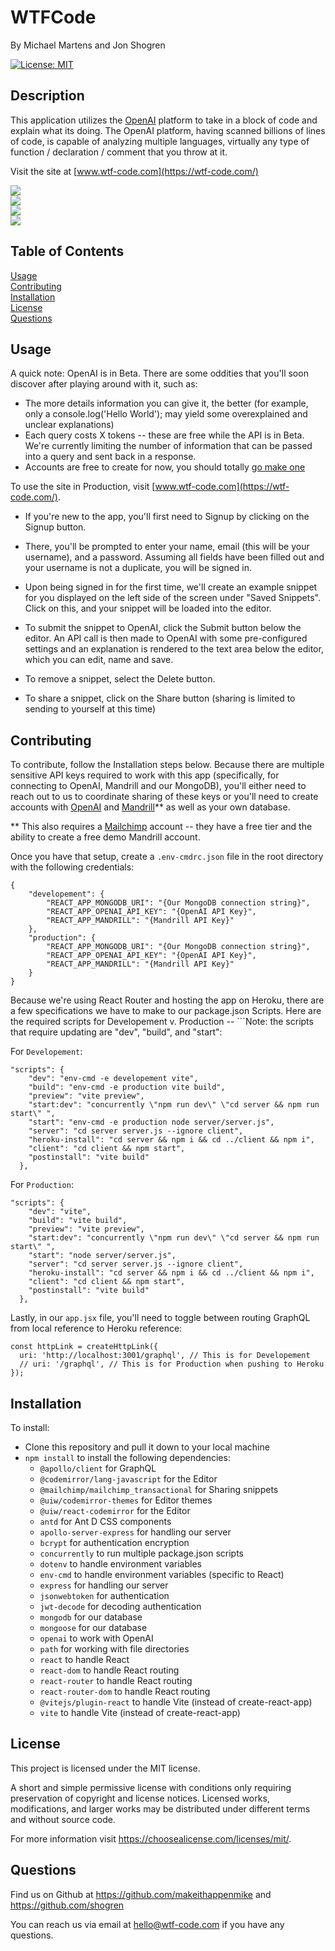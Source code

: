 # WTFCode
<p />By Michael Martens and Jon Shogren

[![License: MIT](https://img.shields.io/badge/License-MIT-yellow.svg)](https://opensource.org/licenses/MIT)


## Description
This application utilizes the [OpenAI](https://openai.com/) platform to take in a block of code and explain what its doing. The OpenAI platform, having scanned billions of lines of code, is capable of analyzing multiple languages, virtually any type of function / declaration / comment that you throw at it.

Visit the site at [www.wtf-code.com](https://wtf-code.com/)

<img src="./client/src/assets/wtf-login-page.png" />
<br>
<img src="./client/src/assets/wtf-explanation.png" />
<br>
<img src="./client/src/assets/wtf-share.png" />
<br>
<img src="./client/src/assets/wtf-contact.png" />
<br>

## Table of Contents
[Usage](#usage)<br />[Contributing](#contributing)<br />[Installation](#installation)<br />[License](#license)<br />[Questions](#questions)

## Usage

A quick note: OpenAI is in Beta. There are some oddities that you'll soon discover after playing around with it, such as:

* The more details information you can give it, the better (for example, only a console.log('Hello World'); may yield some overexplained and unclear explanations)
* Each query costs X tokens -- these are free while the API is in Beta. We're currently limiting the number of information that can be passed into a query and sent back in a response.
* Accounts are free to create for now, you should totally [go make one](https://openai.com/)


To use the site in Production, visit [www.wtf-code.com](https://wtf-code.com/).

* If you're new to the app, you'll first need to Signup by clicking on the Signup button.

* There, you'll be prompted to enter your name, email (this will be your username), and a password. Assuming all fields have been filled out and your username is not a duplicate, you will be signed in.

* Upon being signed in for the first time, we'll create an example snippet for you displayed on the left side of the screen under "Saved Snippets". Click on this, and your snippet will be loaded into the editor.

* To submit the snippet to OpenAI, click the Submit button below the editor. An API call is then made to OpenAI with some pre-configured settings and an explanation is rendered to the text area below the editor, which you can edit, name and save.
* To remove a snippet, select the Delete button.
* To share a snippet, click on the Share button (sharing is limited to sending to yourself at this time)

## Contributing
To contribute, follow the Installation steps below. Because there are multiple sensitive API keys required to work with this app (specifically, for connecting to OpenAI, Mandrill and our MongoDB), you'll either need to reach out to us to coordinate sharing of these keys or you'll need to create accounts with [OpenAI](https://openai.com/) and [Mandrill](https://www.mandrillapp.com)** as well as your own database.

** This also requires a [Mailchimp](https://www.mailchimp.com) account -- they have a free tier and the ability to create a free demo Mandrill account.

Once you have that setup, create a ```.env-cmdrc.json``` file in the root directory with the following credentials:

```
{
    "developement": {
        "REACT_APP_MONGODB_URI": "{Our MongoDB connection string}",
        "REACT_APP_OPENAI_API_KEY": "{OpenAI API Key}",
        "REACT_APP_MANDRILL": "{Mandrill API Key}"
    },
    "production": {
        "REACT_APP_MONGODB_URI": "{Our MongoDB connection string}",
        "REACT_APP_OPENAI_API_KEY": "{OpenAI API Key}",
        "REACT_APP_MANDRILL": "{Mandrill API Key}"
    }
}
```
Because we're using React Router and hosting the app on Heroku, there are a few specifications we have to make to our package.json Scripts. Here are the required scripts for Developement v. Production -- ```Note: the scripts that require updating are "dev", "build", and "start":

For ```Developement```:

```
"scripts": {
    "dev": "env-cmd -e developement vite",
    "build": "env-cmd -e production vite build",
    "preview": "vite preview",
    "start:dev": "concurrently \"npm run dev\" \"cd server && npm run start\" ",
    "start": "env-cmd -e production node server/server.js",
    "server": "cd server server.js --ignore client",
    "heroku-install": "cd server && npm i && cd ../client && npm i",
    "client": "cd client && npm start",
    "postinstall": "vite build"
  },
  ```

For ```Production```:

```
"scripts": {
    "dev": "vite",
    "build": "vite build",
    "preview": "vite preview",
    "start:dev": "concurrently \"npm run dev\" \"cd server && npm run start\" ",
    "start": "node server/server.js",
    "server": "cd server server.js --ignore client",
    "heroku-install": "cd server && npm i && cd ../client && npm i",
    "client": "cd client && npm start",
    "postinstall": "vite build"
  },
```

Lastly, in our ```app.jsx``` file, you'll need to toggle between routing GraphQL from local reference to Heroku reference:

```
const httpLink = createHttpLink({
  uri: 'http://localhost:3001/graphql', // This is for Developement
  // uri: '/graphql', // This is for Production when pushing to Heroku
});
```

## Installation
To install:

* Clone this repository and pull it down to your local machine
* ```npm install``` to install the following dependencies:
    *  ```@apollo/client``` for GraphQL
    *  ```@codemirror/lang-javascript``` for the Editor
    *  ```@mailchimp/mailchimp_transactional``` for Sharing snippets
    *  ```@uiw/codemirror-themes``` for Editor themes
    *  ```@uiw/react-codemirror``` for the Editor
    *  ```antd``` for Ant D CSS components
    *  ```apollo-server-express``` for handling our server
    *  ```bcrypt``` for authentication encryption
    *  ```concurrently``` to run multiple package.json scripts
    *  ```dotenv``` to handle environment variables
    *  ```env-cmd``` to handle environment variables (specific to React)
    *  ```express``` for handling our server
    *  ```jsonwebtoken``` for authentication
    *  ```jwt-decode``` for decoding authentication
    *  ```mongodb``` for our database
    *  ```mongoose``` for our database
    *  ```openai``` to work with OpenAI
    *  ```path``` for working with file directories
    *  ```react``` to handle React
    *  ```react-dom``` to handle React routing
    *  ```react-router``` to handle React routing
    *  ```react-router-dom``` to handle React routing
    *  ```@vitejs/plugin-react``` to handle Vite (instead of create-react-app)
    *  ```vite``` to handle Vite (instead of create-react-app)

## License
This project is licensed under the MIT license.

A short and simple permissive license with conditions only requiring preservation of copyright and license notices. Licensed works, modifications, and larger works may be distributed under different terms and without source code.<p />For more information visit https://choosealicense.com/licenses/mit/.

## Questions
Find us on Github at https://github.com/makeithappenmike and https://github.com/shogren<p/>You can reach us via email at hello@wtf-code.com if you have any questions.